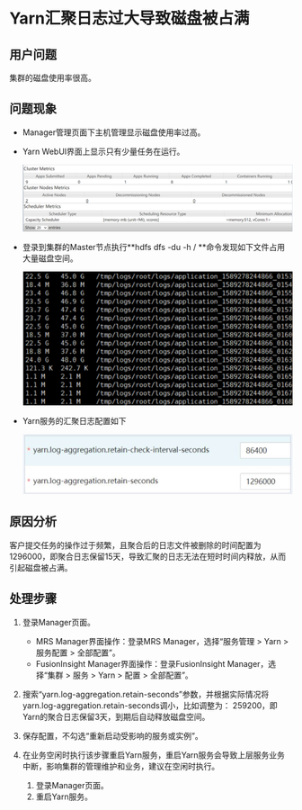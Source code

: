 # Yarn汇聚日志过大导致磁盘被占满<a name="mrs_03_0230"></a>

## 用户问题<a name="section18305143583116"></a>

集群的磁盘使用率很高。

## 问题现象<a name="section117424454313"></a>

-   Manager管理页面下主机管理显示磁盘使用率过高。
-   Yarn WebUI界面上显示只有少量任务在运行。

    ![](figures/zh-cn_image_0264281622.png)

-   登录到集群的Master节点执行**hdfs dfs -du -h / **命令发现如下文件占用大量磁盘空间。

    ![](figures/zh-cn_image_0264281644.png)

-   Yarn服务的汇聚日志配置如下

    ![](figures/zh-cn_image_0264281682.jpg)


## 原因分析<a name="section1237061220324"></a>

客户提交任务的操作过于频繁，且聚合后的日志文件被删除的时间配置为1296000，即聚合日志保留15天，导致汇聚的日志无法在短时时间内释放，从而引起磁盘被占满。

## 处理步骤<a name="section11365635122812"></a>

1.  登录Manager页面。
    -   MRS Manager界面操作：登录MRS Manager，选择“服务管理 \> Yarn \> 服务配置 \> 全部配置”。
    -   FusionInsight Manager界面操作：登录FusionInsight Manager，选择“集群 \> 服务 \> Yarn \> 配置 \> 全部配置”。

2.  搜索“yarn.log-aggregation.retain-seconds”参数，并根据实际情况将yarn.log-aggregation.retain-seconds调小，比如调整为： 259200，即Yarn的聚合日志保留3天，到期后自动释放磁盘空间。
3.  保存配置，不勾选“重新启动受影响的服务或实例”。
4.  在业务空闲时执行该步骤重启Yarn服务，重启Yarn服务会导致上层服务业务中断，影响集群的管理维护和业务，建议在空闲时执行。
    1.  登录Manager页面。
    2.  重启Yarn服务。


